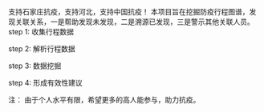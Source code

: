  支持石家庄抗疫，支持河北，支持中国抗疫！
 本项目旨在挖掘防疫行程图谱，发现关联关系，一是帮助发现未发现，二是溯源已发现，三是警示其他关联人员。
  step 1: 收集行程数据

  step 2: 解析行程数据

  step 3: 数据挖掘

  step 4: 形成有效性建议
  
  注： 由于个人水平有限，希望更多的高人能参与，助力抗疫。
